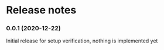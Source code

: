 # Release notes

### 0.0.1 (2020-12-22)

Initial release for setup verification, nothing is implemented yet
